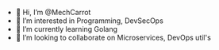 - 👋 Hi, I’m @MechCarrot
- 👀 I’m interested in Programming, DevSecOps
- 🌱 I’m currently learning Golang
- 💞️ I’m looking to collaborate on Microservices, DevOps util's
